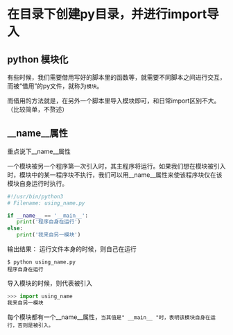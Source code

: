 

# 在目录下创建py目录，并进行import导入

## python 模块化

有些时候，我们需要借用写好的脚本里的函数等，就需要不同脚本之间进行交互，而被“借用”的py文件，就称为`模块`。

而借用的方法就是，在另外一个脚本里导入模块即可，和日常import区别不大。（比较简单，不赘述）

## __name__属性

重点说下__name__属性

一个模块被另一个程序第一次引入时，其主程序将运行。如果我们想在模块被引入时，模块中的某一程序块不执行，我们可以用__name__属性来使该程序块仅在该模块自身运行时执行。

```python
#!/usr/bin/python3
# Filename: using_name.py

if __name__ == '__main__':
   print('程序自身在运行')
else:
   print('我来自另一模块')

```

输出结果：
运行文件本身的时候，则自己在运行
```shell
$ python using_name.py
程序自身在运行
```

导入模块的时候，则代表被引入
```python
>>> import using_name
我来自另一模块
```

 每个模块都有一个__name__属性，`当其值是" __main__ "时，表明该模块自身在运行，否则是被引入。`

 
